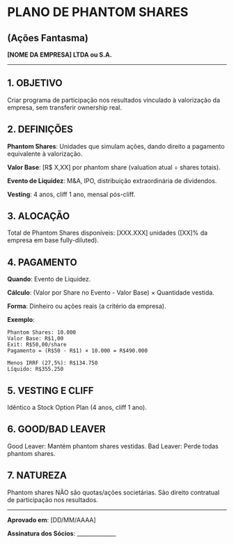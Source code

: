 # PLANO DE PHANTOM SHARES
## (Ações Fantasma)

**[NOME DA EMPRESA] LTDA ou S.A.**

---

## 1. OBJETIVO

Criar programa de participação nos resultados vinculado à valorização da empresa, sem transferir ownership real.

## 2. DEFINIÇÕES

**Phantom Shares**: Unidades que simulam ações, dando direito a pagamento equivalente à valorização.

**Valor Base**: [R$ X,XX] por phantom share (valuation atual ÷ shares totais).

**Evento de Liquidez**: M&A, IPO, distribuição extraordinária de dividendos.

**Vesting**: 4 anos, cliff 1 ano, mensal pós-cliff.

## 3. ALOCAÇÃO

Total de Phantom Shares disponíveis: [XXX.XXX] unidades ([XX]% da empresa em base fully-diluted).

## 4. PAGAMENTO

**Quando**: Evento de Liquidez.

**Cálculo**: (Valor por Share no Evento - Valor Base) × Quantidade vestida.

**Forma**: Dinheiro ou ações reais (a critério da empresa).

**Exemplo**:
```
Phantom Shares: 10.000
Valor Base: R$1,00
Exit: R$50,00/share
Pagamento = (R$50 - R$1) × 10.000 = R$490.000

Menos IRRF (27,5%): R$134.750
Líquido: R$355.250
```

## 5. VESTING E CLIFF

Idêntico a Stock Option Plan (4 anos, cliff 1 ano).

## 6. GOOD/BAD LEAVER

Good Leaver: Mantém phantom shares vestidas.
Bad Leaver: Perde todas phantom shares.

## 7. NATUREZA

Phantom shares NÃO são quotas/ações societárias.
São direito contratual de participação nos resultados.

---

**Aprovado em**: [DD/MM/AAAA]

**Assinatura dos Sócios**: ______________
